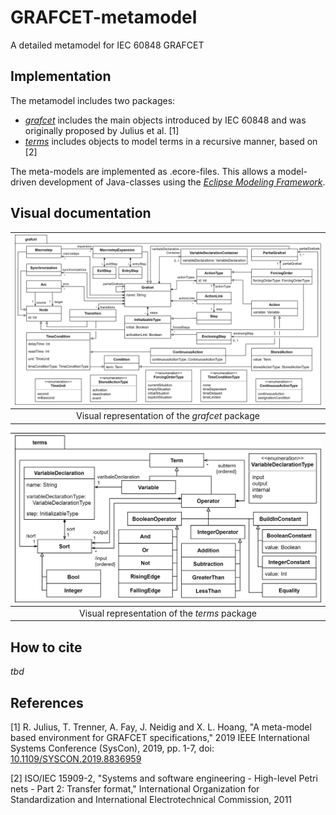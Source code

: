 # GRAFCET-metamodel
A detailed metamodel for IEC 60848 GRAFCET

## Implementation
The metamodel includes two packages:
* [*grafcet*](./model/grafcet.ecore) includes the main objects introduced by IEC 60848 and was originally proposed by Julius et al. [1]
* [*terms*](./model/terms.ecore) includes objects to model terms in a recursive manner, based on [2]

The meta-models are implemented as .ecore-files. This allows a model-driven development of Java-classes using the [*Eclipse Modeling Framework*](https://www.eclipse.org/modeling/emf/ "*Eclipse Modeling Framework*").

## Visual documentation
| <img src="./docs/images/grafcet-package.png"/>| 
|:--:|
| Visual representation of the *grafcet* package |

| <img src="./docs/images/terms-package.png"/>| 
|:--:|
| Visual representation of the *terms* package |



## How to cite
*tbd*

## References
[1] R. Julius, T. Trenner, A. Fay, J. Neidig and X. L. Hoang, "A meta-model based environment for GRAFCET specifications," 2019 IEEE International Systems Conference (SysCon), 2019, pp. 1-7, doi: [10.1109/SYSCON.2019.8836959](https://doi.org/10.1109/SYSCON.2019.8836959)

[2] ISO/IEC 15909-2, "Systems and software engineering - High-level Petri nets - Part
2: Transfer format," International Organization for Standardization and
International Electrotechnical Commission, 2011
